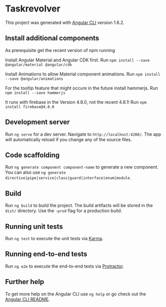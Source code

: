 # Taskrevolver

This project was generated with [Angular CLI](https://github.com/angular/angular-cli) version 1.6.2.

## Install additional components

As prerequisite get the recent version of npm running

Install Angular Material and Angular CDK first. Run `npm install --save @angular/material @angular/cdk`

Install Animations to allow Material component animations. Run `npm install --save @angular/animations`

For the tooltip feature that might occure in the future install hammerjs. Run `npm install --save hammerjs`

It runs with firebase in the Version 4.8.0, not the recent 4.8.1! Run `npm install firebase@4.8.0`

## Development server

Run `ng serve` for a dev server. Navigate to `http://localhost:4200/`. The app will automatically reload if you change any of the source files.

## Code scaffolding

Run `ng generate component component-name` to generate a new component. You can also use `ng generate directive|pipe|service|class|guard|interface|enum|module`.

## Build

Run `ng build` to build the project. The build artifacts will be stored in the `dist/` directory. Use the `-prod` flag for a production build.

## Running unit tests

Run `ng test` to execute the unit tests via [Karma](https://karma-runner.github.io).

## Running end-to-end tests

Run `ng e2e` to execute the end-to-end tests via [Protractor](http://www.protractortest.org/).

## Further help

To get more help on the Angular CLI use `ng help` or go check out the [Angular CLI README](https://github.com/angular/angular-cli/blob/master/README.md).
